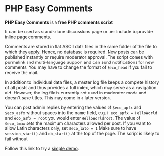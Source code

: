 # PHP Easy Comments

**PHP Easy Comments** is a **free PHP comments script**

It can be used as stand-alone discussions page or per include to provide inline page comments.

Comments are stored in flat ASCII data files in the same folder of the file to which they apply. Hence, no database is required. New posts can be published instantly or require moderator approval. The script comes with permalink and multi-language support and can send notifications for new comments. You may have to change the format of `$eco_head` if you fail to receive the mail.

In addition to individual data files, a master log file keeps a complete history of all posts and thus provides a full index, which may serve as a vavigation aid. However, the log file is currently not used in moderator mode and doesn't save titles. This may come in a later version.

You can post admin replies by entering the values of `$eco_apfx` and `$eco_asfx` without spaces into the name field, e.g. if `eco_apfx = HelloWorld` and `eco_asfx = root` you would enter `HelloWorldroot`. The value of `$eco_tmax` sets the maximum characters allowed per post. If you want to allow Latin characters only, set `$eco_lato = 1` Make sure to have `session_start()` and `ob_start()` at the top of the page. The script is likely to fail without.

Follow this link to try a [simple demo](http://phclaus.com/demo/easy-comments/).

